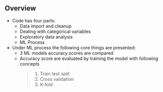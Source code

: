 ## Overview 
* Code has four parts:
    * Data import and cleanup
    * Dealing with categorical variables
    * Exploratory data analysis
    * ML Process
* Under ML process the following core things are presented:
    * 3 ML models accuracy scores are compared
    * Accuracy score are evaluated by training the model with following concepts
        >  1. Train test split
        >  2. Cross validation
        >  3. K-fold
  
